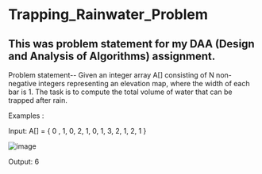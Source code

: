 # Trapping_Rainwater_Problem
This was problem statement for my DAA (Design and Analysis of Algorithms) assignment.
--------------------------------------------------------------------------------------------------------------------------------------------------------------------------
Problem statement-- Given an integer array A[] consisting of N non-negative integers representing an elevation map, where the width of each bar is 1. The task is to compute the total volume of water that can be trapped after rain.

Examples :

Input: A[] = { 0 , 1, 0, 2, 1, 0, 1, 3, 2, 1, 2, 1 }

![image](https://user-images.githubusercontent.com/108429709/200176903-c098566e-c16c-45e2-bed5-c7a4c0877211.png)


Output: 6
